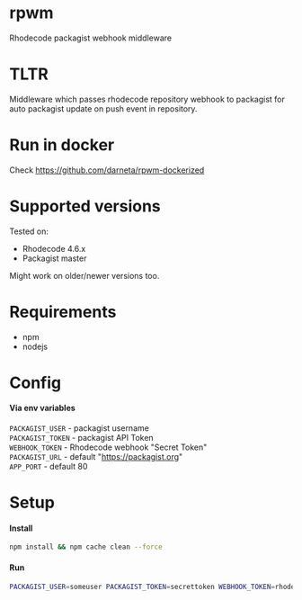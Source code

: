 # rpwm

Rhodecode packagist webhook middleware

# TLTR

Middleware which passes rhodecode repository webhook to packagist for auto packagist update on push event in repository.

# Run in docker

Check https://github.com/darneta/rpwm-dockerized

# Supported versions

Tested on:

* Rhodecode 4.6.x
* Packagist master

Might work on older/newer versions too.

# Requirements

* npm
* nodejs

# Config

#### Via env variables
`PACKAGIST_USER` - packagist username  
`PACKAGIST_TOKEN` - packagist API Token  
`WEBHOOK_TOKEN` - Rhodecode webhook "Secret Token"  
`PACKAGIST_URL` - default "https://packagist.org"  
`APP_PORT` - default 80  

# Setup

#### Install

```bash
npm install && npm cache clean --force
```

#### Run

```bash
PACKAGIST_USER=someuser PACKAGIST_TOKEN=secrettoken WEBHOOK_TOKEN=rhodecodesecretoken nodejs script.js
```

